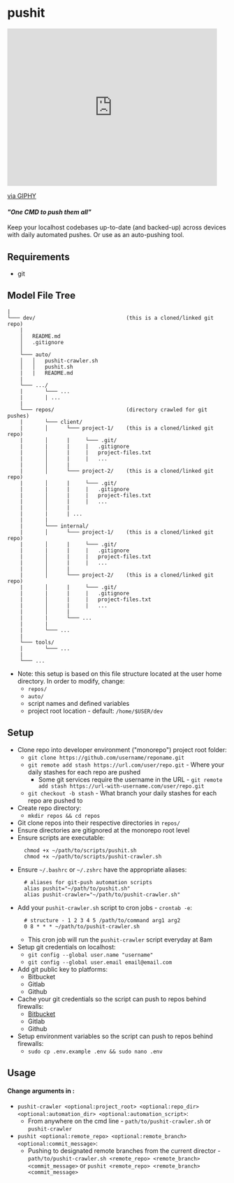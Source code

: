 # pushit

<iframe src="https://giphy.com/embed/As0sopKG8lot2" width="480" height="360" frameBorder="0" class="giphy-embed" allowFullScreen></iframe><p><a href="https://giphy.com/gifs/pushing-As0sopKG8lot2">via GIPHY</a></p>

#### ***"One CMD to push them all"***
Keep your localhost codebases up-to-date (and backed-up) across devices with daily automated pushes. Or use as an auto-pushing tool.


## Requirements
- git


## Model File Tree
```
|
└─── dev/                             (this is a cloned/linked git repo)
    |
    │   README.md
    │   .gitignore    
    │
    └─── auto/
    │   │   pushit-crawler.sh
    │   │   pushit.sh
    |   |   README.md
    |
    └─── .../
    |       └─── ...
    |       | ...
    |
    └─── repos/                       (directory crawled for git pushes)
    |       └─── client/
    |       │      └─── project-1/    (this is a cloned/linked git repo)
    |       │      |     └─── .git/
    |       |      |     |   .gitignore
    |       │      |     |   project-files.txt
    |       │      |     |   ...
    |       │      |     
    |       │      └─── project-2/    (this is a cloned/linked git repo)
    |       │      |     └─── .git/
    |       |      |     |   .gitignore
    |       │      |     |   project-files.txt
    |       │      |     |   ...
    |       │      |     
    |       |      | ...
    |       |      
    |       └─── internal/
    |       │      └─── project-1/    (this is a cloned/linked git repo)
    |       │      |     └─── .git/
    |       |      |     |   .gitignore
    |       │      |     |   project-files.txt
    |       │      |     |   ...
    |       │      |     
    |       │      └─── project-2/    (this is a cloned/linked git repo)
    |       │      |     └─── .git/
    |       |      |     |   .gitignore
    |       │      |     |   project-files.txt
    |       │      |     |   ...
    |       │      |     
    |       |      └─── ...
    |       |
    |       └─── ...
    |
    └─── tools/
    |       └─── ...
    |
    └─── ...

```


- Note: this setup is based on this file structure located at the user home directory. In order to modify, change:
    - `repos/`
    - `auto/`
    - script names and defined variables
    - project root location - default: `/home/$USER/dev`


## Setup
- Clone repo into developer environment ("monorepo") project root folder:
    - `git clone https://github.com/username/reponame.git`
    - `git remote add stash https://url.com/user/repo.git` - Where your daily stashes for each repo are pushed
        - Some git services require the username in the URL - `git remote add stash https://url-with-username.com/user/repo.git`
    - `git checkout -b stash` - What branch your daily stashes for each repo are pushed to
- Create repo directory:
    - `mkdir repos && cd repos`
- Git clone repos into their respective directories in `repos/`
- Ensure directories are gitignored at the monorepo root level
- Ensure scripts are executable:
    ```
      chmod +x ~/path/to/scripts/pushit.sh
      chmod +x ~/path/to/scripts/pushit-crawler.sh
    ```
- Ensure `~/.bashrc` or `~/.zshrc` have the appropriate aliases:
    ```
      # aliases for git-push automation scripts
      alias pushit="~/path/to/pushit.sh"
      alias pushit-crawler="~/path/to/pushit-crawler.sh"
    ```
- Add your `pushit-crawler.sh` script to cron jobs - `crontab -e`:
    ```
      # structure - 1 2 3 4 5 /path/to/command arg1 arg2
      0 8 * * * ~/path/to/pushit-crawler.sh
    ```
    - This cron job will run the `pushit-crawler` script everyday at 8am
- Setup git credentials on localhost:
    - `git config --global user.name "username"`
    - `git config --global user.email email@email.com`
- Add git public key to platforms:
    - Bitbucket
    - Gitlab
    - Github
- Cache your git credentials so the script can push to repos behind firewalls:
    - [Bitbucket](https://confluence.atlassian.com/bitbucketserver/permanently-authenticating-with-git-repositories-776639846.html)
    - Gitlab
    - Github
- Setup environment variables so the script can push to repos behind firewalls:
    - `sudo cp .env.example .env && sudo nano .env`


## Usage
#### Change arguments in <brackets>:
- `pushit-crawler <optional:project_root> <optional:repo_dir> <optional:automation_dir> <optional:automation_script>`:
    - From anywhere on the cmd line - `path/to/pushit-crawler.sh` or `pushit-crawler`
- `pushit <optional:remote_repo> <optional:remote_branch> <optional:commit_message>`:
    - Pushing to designated remote branches from the current director - `path/to/pushit-crawler.sh <remote_repo> <remote_branch> <commit_message>` or `pushit <remote_repo> <remote_branch> <commit_message>`
